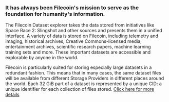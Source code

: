 ### It has always been Filecoin's mission to serve as the foundation for humanity's information.

The Filecoin Dataset explorer takes the data stored from initiatives like Space Race 2: Slingshot and other sources and presents them in a unified interface. A variety of data is stored on Filecoin, including telemetry and imaging, historical archives, Creative Commons-licensed media, entertainment archives, scientific research papers, machine learning training sets and more. These important datasets are accessible and explorable by anyone in the world. 

Filecoin is particularly suited for storing especially large datasets in a redundant fashion. This means that in many cases, the same dataset files will be available from different Storage Providers in different places around the world. Each 32 GiB part of a dataset is represented by a unique CID: a unique identifier for each collection of files stored. <a href="#">Click here for more details</a>
